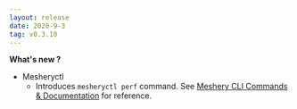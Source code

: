 ```yaml
---
layout: release
date: 2020-9-3
tag: v0.3.10
---
```


**What's new ?**

- Mesheryctl
  - Introduces `mesheryctl perf` command. See [Meshery CLI Commands & Documentation](https://docs.google.com/document/d/1xRlFpElRmybJ3WacgPKXgCSiQ2poJl3iCCV1dAalf0k/edit#) for reference.

